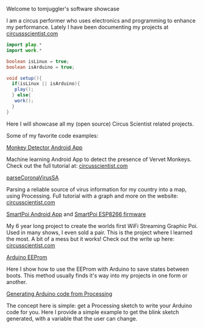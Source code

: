 Welcome to tomjuggler's software showcase

I am a circus performer who uses electronics and programming to enhance my performance. Lately I have been documenting my projects at [circussscientist.com](https://circusscientist.com)


```java
import play.*
import work.*

boolean isLinux = true;
boolean isArduino = true;

void setup(){
  if(isLinux || isArduino){
   play(); 
  } else{
   work();
  }
}
```

Here I will showcase all my (open source) Circus Scientist related projects. 

Some of my favorite code examples: 

[Monkey Detector Android App](https://github.com/tomjuggler/Monkey-Detector)

Machine learning Android App to detect the presence of Vervet Monkeys. Check out the full tutorial at: [circusscientist.com](https://www.circusscientist.com/monkey-detecting-sprinkler-overview/)

[parseCoronaVirusSA](https://github.com/tomjuggler/parseCoronavirusSA)

Parsing a reliable source of virus information for my country into a map, using Processing. Full tutorial with a graph and more on the website: [circusscientist.com](https://www.circusscientist.com/parsing-online-corona-virus-data-into-a-map-with-processing/)

[SmartPoi Android App](https://github.com/tomjuggler/SmartPoi-Android-App) and [SmartPoi ESP8266 firmware](https://github.com/tomjuggler/SmartPoi-Firmware) 

My 6 year long project to create the worlds first WiFi Streaming Graphic Poi. Used in many shows, I even sold a pair. This is the project where I learned the most. A bit of a mess but it works! Check out the write up here: [circusscientist.com](https://www.circusscientist.com/smart-poi-overview/)


[Arduino EEProm](https://github.com/tomjuggler/EepromOnOffLedExample)

Here I show how to use the EEProm with Arduino to save states between boots. 
This method usually finds it's way into my projects in one form or another. 

[Generating Arduino code from Processing](https://github.com/tomjuggler/ArduinoCodeGeneratorBlinkExample)

The concept here is simple: get a Processing sketch to write your Arduino code for you. 
Here I provide a simple example to get the blink sketch generated, with a variable that the user can change. 
